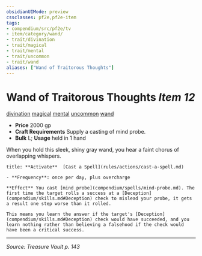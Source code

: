 ```yaml
---
obsidianUIMode: preview
cssclasses: pf2e,pf2e-item
tags:
- compendium/src/pf2e/tv
- item/category/wand/
- trait/divination
- trait/magical
- trait/mental
- trait/uncommon
- trait/wand
aliases: ["Wand of Traitorous Thoughts"]
---
```

# Wand of Traitorous Thoughts *Item 12*  
[divination](rules/traits/divination.md "Divination School Trait")  [magical](rules/traits/magical.md "Magical Item Trait")  [mental](rules/traits/mental.md "Mental Effect Trait")  [uncommon](rules/traits/uncommon.md "Uncommon Rarity Trait")  [wand](rules/traits/wand.md "Wand Item Trait")  

- **Price** 2000 gp
- **Craft Requirements** Supply a casting of mind probe.
- **Bulk** L; **Usage** held in 1 hand

When you hold this sleek, shiny gray wand, you hear a faint chorus of overlapping whispers.

```ad-embed-ability
title: **Activate**  [Cast a Spell](rules/actions/cast-a-spell.md)

- **Frequency**: once per day, plus overcharge

**Effect** You cast [mind probe](compendium/spells/mind-probe.md). The first time the target rolls a success at a [Deception](compendium/skills.md#Deception) check to mislead your probe, it gets a result one step worse than it rolled.

This means you learn the answer if the target's [Deception](compendium/skills.md#Deception) check would have succeeded, and you learn nothing rather than believing a falsehood if the check would have been a critical success.
```


---
*Source: Treasure Vault p. 143*
